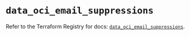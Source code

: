 # `data_oci_email_suppressions`

Refer to the Terraform Registry for docs: [`data_oci_email_suppressions`](https://registry.terraform.io/providers/hashicorp/oci/7.19.0/docs/data-sources/email_suppressions).
